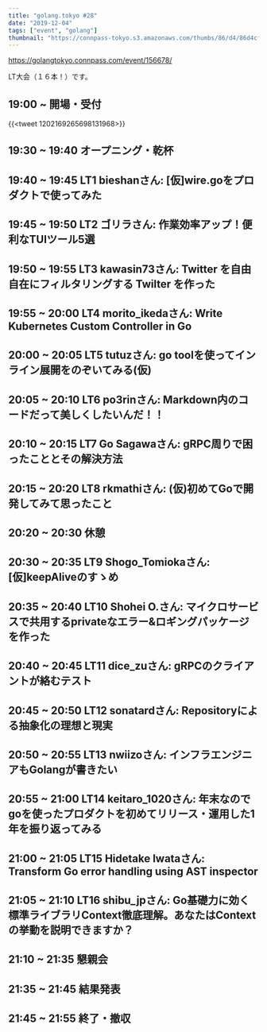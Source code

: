 ```yaml
---
title: "golang.tokyo #28"
date: "2019-12-04"
tags: ["event", "golang"]
thumbnail: "https://connpass-tokyo.s3.amazonaws.com/thumbs/86/d4/86d4cfcbc4f2eafd41a40f332ef2716e.png"
---
```


https://golangtokyo.connpass.com/event/156678/

LT大会（１６本！）です。

## 19:00 ~	開場・受付
{{<tweet 1202169265698131968>}}

## 19:30 ~ 19:40	オープニング・乾杯

## 19:40 ~ 19:45	LT1 bieshanさん: [仮]wire.goをプロダクトで使ってみた

## 19:45 ~ 19:50	LT2 ゴリラさん: 作業効率アップ！便利なTUIツール5選

## 19:50 ~ 19:55	LT3 kawasin73さん: Twitter を自由自在にフィルタリングする Twilter を作った

## 19:55 ~ 20:00	LT4 morito_ikedaさん: Write Kubernetes Custom Controller in Go

## 20:00 ~ 20:05	LT5 tutuzさん: go toolを使ってインライン展開をのぞいてみる(仮)

## 20:05 ~ 20:10	LT6 po3rinさん: Markdown内のコードだって美しくしたいんだ！！

## 20:10 ~ 20:15	LT7 Go Sagawaさん: gRPC周りで困ったこととその解決方法

## 20:15 ~ 20:20	LT8 rkmathiさん: (仮)初めてGoで開発してみて思ったこと

## 20:20 ~ 20:30	休憩

## 20:30 ~ 20:35	LT9 Shogo_Tomiokaさん: [仮]keepAliveのすゝめ

## 20:35 ~ 20:40	LT10 Shohei O.さん: マイクロサービスで共用するprivateなエラー&ロギングパッケージを作った

## 20:40 ~ 20:45	LT11 dice_zuさん: gRPCのクライアントが絡むテスト

## 20:45 ~ 20:50	LT12 sonatardさん: Repositoryによる抽象化の理想と現実

## 20:50 ~ 20:55	LT13 nwiizoさん: インフラエンジニアもGolangが書きたい

## 20:55 ~ 21:00	LT14 keitaro_1020さん: 年末なのでgoを使ったプロダクトを初めてリリース・運用した1年を振り返ってみる

## 21:00 ~ 21:05	LT15 Hidetake Iwataさん: Transform Go error handling using AST inspector

## 21:05 ~ 21:10	LT16 shibu_jpさん: Go基礎力に効く標準ライブラリContext徹底理解。あなたはContextの挙動を説明できますか？

## 21:10 ~ 21:35	懇親会

## 21:35 ~ 21:45	結果発表

## 21:45 ~ 21:55	終了・撤収
